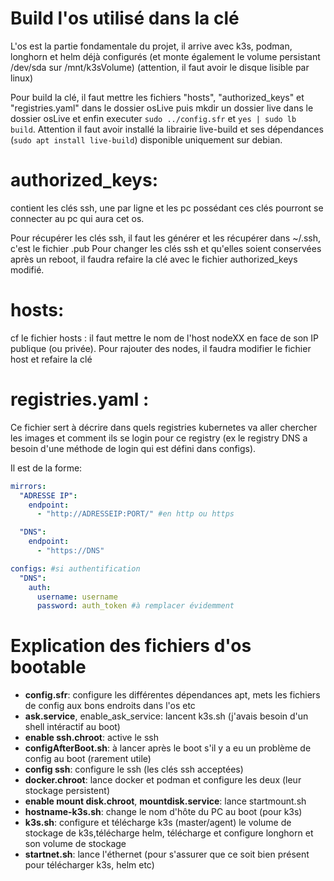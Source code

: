 # Build l'os utilisé dans la clé
L'os est la partie fondamentale du projet, il arrive avec k3s, podman, longhorn et helm déjà configurés (et monte également le volume persistant /dev/sda sur /mnt/k3sVolume) (attention, il faut avoir le disque lisible par linux)

Pour build la clé, il faut mettre les fichiers "hosts", "authorized_keys" et "registries.yaml" dans le dossier osLive puis mkdir un dossier live dans le dossier osLive et enfin executer `sudo ../config.sfr` et `yes | sudo lb build`.
Attention il faut avoir installé la librairie live-build et ses dépendances (`sudo apt install live-build`) disponible uniquement sur debian. 

# authorized_keys:
contient les clés ssh, une par ligne et les pc possédant ces clés pourront se connecter au pc qui aura cet os.

Pour récupérer les clés ssh, il faut les générer et les récupérer dans ~/.ssh, c'est le fichier .pub 
Pour changer les clés ssh et qu'elles soient conservées après un reboot, il faudra refaire la clé avec le fichier authorized_keys modifié.

# hosts:
cf le fichier hosts : il faut mettre le nom de l'host nodeXX en face de son IP publique (ou privée).
Pour rajouter des nodes, il faudra modifier le fichier host et refaire la clé

# registries.yaml :
Ce fichier sert à décrire dans quels registries kubernetes va aller chercher les images et comment ils se login pour ce registry (ex le registry DNS a besoin d'une méthode de login qui est défini dans configs).

Il est de la forme:
```yaml
mirrors:
  "ADRESSE IP":
    endpoint: 
      - "http://ADRESSEIP:PORT/" #en http ou https

  "DNS":
    endpoint:
      - "https://DNS"

configs: #si authentification
  "DNS":
    auth:
      username: username
      password: auth_token #à remplacer évidemment

```


# Explication des fichiers d'os bootable 
- **config.sfr**: configure les différentes dépendances apt, mets les fichiers de config aux bons endroits dans l'os etc
- **ask.service**, enable_ask_service: lancent k3s.sh (j'avais besoin d'un shell intéractif au boot)
- **enable ssh.chroot**: active le ssh
- **configAfterBoot.sh**: à lancer après le boot s'il y a eu un problème de config au boot (rarement utile)
- **config ssh**: configure le ssh (les clés ssh acceptées)
- **docker.chroot**: lance docker et podman et configure les deux (leur stockage persistent)
- **enable mount disk.chroot**, **mountdisk.service**: lance startmount.sh
- **hostname-k3s.sh**: change le nom d'hôte du PC au boot (pour k3s)
- **k3s.sh**: configure et télécharge k3s (master/agent) le volume de stockage de k3s,télécharge helm, télécharge et configure longhorn et son volume de stockage
- **startnet.sh**: lance l'éthernet (pour s'assurer que ce soit bien présent pour télécharger k3s, helm etc)